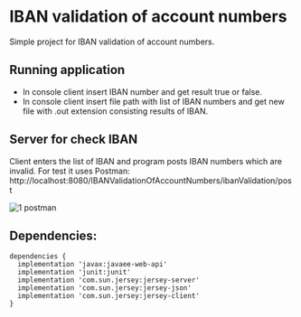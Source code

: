 # IBAN validation of account numbers
Simple project for IBAN validation of account numbers.

## Running application
- In console client insert IBAN number and get result true or false.
- In console client insert file path with list of IBAN numbers and get new file with .out extension consisting results of IBAN. 

## Server for check IBAN 
Client enters the list of IBAN and program posts IBAN numbers which are invalid. For test it uses Postman:
http://localhost:8080/IBANValidationOfAccountNumbers/ibanValidation/post

![1 postman](https://user-images.githubusercontent.com/56863735/87912192-9b143a80-ca75-11ea-8b28-3103561f9664.PNG)


## Dependencies:
```
dependencies {
  implementation 'javax:javaee-web-api'
  implementation 'junit:junit'
  implementation 'com.sun.jersey:jersey-server'
  implementation 'com.sun.jersey:jersey-json'
  implementation 'com.sun.jersey:jersey-client'
}
```
